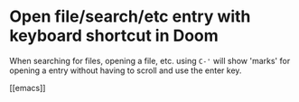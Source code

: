 # Open file/search/etc entry with keyboard shortcut in Doom

When searching for files, opening a file, etc. using `C-'` will show 'marks' for opening a entry without having to scroll and use the enter key.

[[emacs]]